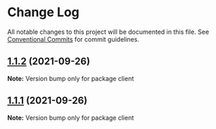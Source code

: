 # Change Log

All notable changes to this project will be documented in this file.
See [Conventional Commits](https://conventionalcommits.org) for commit guidelines.

## [1.1.2](https://github.com/liukexina/lerna-test/compare/client@1.1.1...client@1.1.2) (2021-09-26)

**Note:** Version bump only for package client





## [1.1.1](https://github.com/liukexina/lerna-test/compare/client@1.1.0...client@1.1.1) (2021-09-26)

**Note:** Version bump only for package client
